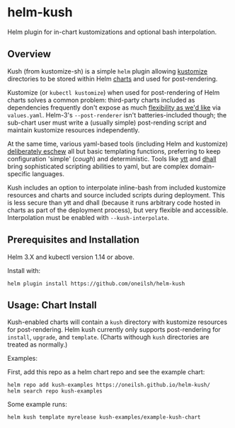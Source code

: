 # helm-kush

Helm plugin for in-chart kustomizations and optional bash interpolation.

## Overview

Kush (from kustomize-sh) is a simple `helm` plugin allowing [kustomize](https://kustomize.io/) directories to be 
stored within Helm [charts](https://helm.sh/docs/chart_template_guide/getting_started/) and used for post-rendering. 

Kustomize (or `kubectl kustomize`) when used for post-rendering of Helm charts solves a common problem: third-party 
charts included as dependencies frequently don't expose as much [flexibility as we'd like](https://testingclouds.wordpress.com/2018/07/20/844/) 
via `values.yaml`. Helm-3's `--post-renderer` isn't batteries-included though; the sub-chart user must write a (usually simple) 
post-rending script and maintain kustomize resources independently. 

At the same time, various yaml-based tools (including Helm and kustomize) [deliberately eschew](https://kubernetes-sigs.github.io/kustomize/faq/eschewedfeatures/#build-time-side-effects-from-cli-args-or-env-variables) all but basic templating functions,
preferring to keep configuration 'simple' (*cough*) and deterministic. Tools like [ytt](https://get-ytt.io/)
and [dhall](https://github.com/dhall-lang) bring sophisticated scripting abilities to yaml, but are complex domain-specific
languages. 

Kush includes an option to interpolate inline-bash from included kustomize resources and charts 
and source included scripts during deployment. This is less secure than ytt and dhall (because it runs arbitrary code hosted
in charts as part of the deployment process), but very flexible and accessible. Interpolation must be enabled with
`--kush-interpolate`. 

## Prerequisites and Installation

Helm 3.X and kubectl version 1.14 or above. 

Install with: 

```
helm plugin install https://github.com/oneilsh/helm-kush
```

## Usage: Chart Install

Kush-enabled charts will contain a `kush` directory with kustomize resources for post-rendering. Helm kush 
currently only supports post-rendering for `install`, `upgrade`, and `template`. (Charts withough `kush` directories
are treated as normally.)

Examples:

First, add this repo as a helm chart repo and see the example chart:

```
helm repo add kush-examples https://oneilsh.github.io/helm-kush/
helm search repo kush-examples
```

Some example runs:

```
helm kush template myrelease kush-examples/example-kush-chart
```





